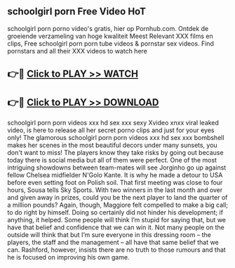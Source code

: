 ## schoolgirl porn Free Video HoT 

schoolgirl porn porno video's gratis, hier op Pornhub.com. Ontdek de groeiende verzameling van hoge kwaliteit Meest Relevant XXX films en clips,
Free schoolgirl porn porn tube videos & pornstar sex videos. Find pornstars and all their XXX videos to watch here


## 👉🔴 [Click to PLAY >> WATCH](http://us.freeplayer.one?title=schoolgirl_porn&ref=16D)

## 👉🔴 [Click to PLAY >> DOWNLOAD](http://us.freeplayer.one?title=schoolgirl_porn&ref=16D)


schoolgirl porn porn videos xxx hd sex xxx sexy Xvideo xnxx viral leaked video, is here to release all her secret porno clips and just for your eyes only! The glamorous schoolgirl porn porn videos xxx hd sex xxx bombshell makes her scenes in the most beautiful decors under many sunsets, you don't want to miss! The players know they take risks by going out because today there is social media but all of them were perfect. One of the most intriguing showdowns between team-mates will see Jorginho go up against fellow Chelsea midfielder N'Golo Kante. It is why he made a detour to USA before even setting foot on Polish soil. That first meeting was close to four hours, Sousa tells Sky Sports. With two winners in the last month and over and given away in prizes, could you be the next player to land the quarter of a million pounds? Again, though, Maggiore felt compelled to make a big call; to do right by himself. Doing so certainly did not hinder his development; if anything, it helped. Some people will think I’m stupid for saying that, but we have that belief and confidence that we can win it. Not many people on the outside will think that but I’m sure everyone in this dressing room – the players, the staff and the management – all have that same belief that we can. Rashford, however, insists there are no truth to those rumours and that he is focused on improving his own game.